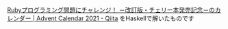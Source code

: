 [Rubyプログラミング問題にチャレンジ！ －改訂版・チェリー本発売記念－のカレンダー | Advent Calendar 2021 - Qiita](https://qiita.com/advent-calendar/2021/ruby-challenge)
をHaskellで解いたものです
